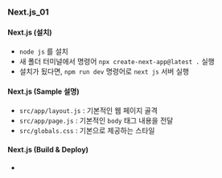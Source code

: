 ### Next.js_01

#### Next.js (설치)
- `node js` 를 설치
- 새 폴더 터미널에서 명령어 `npx create-next-app@latest .` 실행
- 설치가 됬다면, `npm run dev` 명령어로 `next js` 서버 실행

#### Next.js (Sample 설명)
- `src/app/layout.js` : 기본적인 웹 페이지 골격
- `src/app/page.js` : 기본적인 `body` 태그 내용을 전달
- `src/globals.css` : 기본으로 제공하는 스타일

#### Next.js (Build & Deploy)
- 